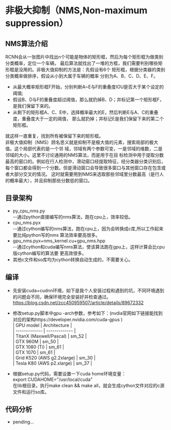 # 非极大抑制（NMS,Non-maximum suppression）
## NMS算法介绍
RCNN会从一张图片中找出n个可能是物体的矩形框，然后为每个矩形框为做类别分类概率，定位一个车辆，
最后算法就找出了一堆的方框，我们需要判别哪些矩形框是没用的。非极大值抑制的方法是：先假设有6个
矩形框，根据分类器的类别分类概率做排序，假设从小到大属于车辆的概率 分别为A、B、C、D、E、F。<br>
* 从最大概率矩形框F开始，分别判断A~E与F的重叠度IOU是否大于某个设定的阈值;<br>
* 假设B、D与F的重叠度超过阈值，那么就扔掉B、D；并标记第一个矩形框F，是我们保留下来的。<br>
* 从剩下的矩形框A、C、E中，选择概率最大的E，然后判断E与A、C的重叠度，重叠度大于一定的阈值，
那么就扔掉；并标记E是我们保留下来的第二个矩形框。<br>

就这样一直重复，找到所有被保留下来的矩形框。<br>
非极大值抑制（NMS）顾名思义就是抑制不是极大值的元素，搜索局部的极大值。这个局部代表的是一个邻
域，邻域有两个参数可变，一是邻域的维数，二是邻域的大小。这里不讨论通用的NMS算法，而是用于在目
标检测中用于提取分数最高的窗口的。例如在行人检测中，滑动窗口经提取特征，经分类器分类识别后，
每个窗口都会得到一个分数。但是滑动窗口会导致很多窗口与其他窗口存在包含或者大部分交叉的情况。
这时就需要用到NMS来选取那些邻域里分数最高（是行人的概率最大），并且抑制那些分数低的窗口。
## 目录架构
* py_cpu_nms.py<br>
    --通过python直接编写的nms算法，跑在cpu上，效率较低。
* cpu_nms.pyx<br>
    --通过cython编写的nms算法，跑在cpu上，因为会转换成c库,所以工作起来要比纯python写的nms
    算法效率要高很多。
* gpu_nms.pyx+nms_kernel.cu+gpu_nms.hpp<br>
    --通过cython和cuda编写nms算法，使该算法跑在gpu上，这样计算会比cpu版cython编写的算法要
    更高效很多。
* 其他c文件和so库均为cython转换自动生成的，不需要关心。
## 编译
* 先安装cuda+cudnn环境，如下是我个人安装过程和遇到的坑，不同环境遇到的问题会不同，确保环境完全安装好并检查通过。<br>
    https://blog.csdn.net/zcc450959507/article/details/89672332
* 修改setup.py脚本中gpu -arch参数，参考如下：(nvdia官网如下链接能找到对应的架构https://developer.nvidia.com/cuda-gpus )<br>
  | GPU model  | Architecture |<br>
  | ------------- | ------------- |<br>
  | TitanX (Maxwell/Pascal) | sm_52 |<br>
  | GTX 960M | sm_50 |<br>
  | GTX 1080 (Ti) | sm_61 |<br>
  | GTX 1070 | sm_61 |<br>
  | Grid K520 (AWS g2.2xlarge) | sm_30 |<br>
  | Tesla K80 (AWS p2.xlarge) | sm_37 |<br>

* 根据setup.py代码，需要设置一下cuda home环境变量：<br>
    export CUDAHOME="/usr/local/cuda"<br>
    在lib根目录，执行make clean && make all，就会生成cython文件对应的c源文件和运行so库。
## 代码分析
* pending...

